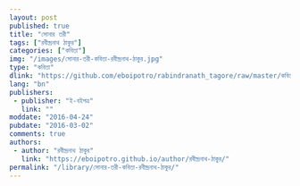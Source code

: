 ```yaml
---
layout: post
published: true
title: "সোনার তরী"
tags: ["রবীন্দ্রনাথ ঠাকুর"]
categories: ["কবিতা"]
img: "/images/সোনার-তরী-কবিতা-রবীন্দ্রনাথ-ঠাকুর.jpg"
type: "কবিতা"
dlink: "https://github.com/eboipotro/rabindranath_tagore/raw/master/কবিতা/সোনার_তরী.epub"
lang: "bn"
publishers: 
 - publisher: "ই-বইপত্র"
   link: ""
moddate: "2016-04-24"
pubdate: "2016-03-02"
comments: true
authors: 
 - author: "রবীন্দ্রনাথ ঠাকুর"
   link: "https://eboipotro.github.io/author/রবীন্দ্রনাথ-ঠাকুর/"
permalink: "/library/সোনার-তরী-কবিতা-রবীন্দ্রনাথ-ঠাকুর/"
---
```

